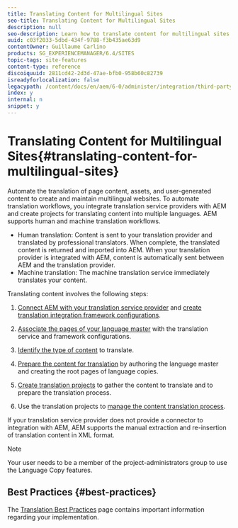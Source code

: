 ```yaml
---
title: Translating Content for Multilingual Sites
seo-title: Translating Content for Multilingual Sites
description: null
seo-description: Learn how to translate content for multilingual sites.
uuid: c03f2033-5dbd-434f-9788-f3b435ae63d9
contentOwner: Guillaume Carlino
products: SG_EXPERIENCEMANAGER/6.4/SITES
topic-tags: site-features
content-type: reference
discoiquuid: 2811cd42-2d3d-47ae-bfb0-958b60c82739
isreadyforlocalization: false
legacypath: /content/docs/en/aem/6-0/administer/integration/third-party-services/machine-translation
index: y
internal: n
snippet: y
---
```


# Translating Content for Multilingual Sites{#translating-content-for-multilingual-sites}

Automate the translation of page content, assets, and user-generated content to create and maintain multilingual websites. To automate translation workflows, you integrate translation service providers with AEM and create projects for translating content into multiple languages. AEM supports human and machine translation workflows.

* Human translation: Content is sent to your translation provider and translated by professional translators. When complete, the translated content is returned and imported into AEM. When your translation provider is integrated with AEM, content is automatically sent between AEM and the translation provider. 
* Machine translation: The machine translation service immediately translates your content.

Translating content involves the following steps:

1. [Connect AEM with your translation service provider](../../administering/using/tc-tic.md#main-pars-title-0) and [create translation integration framework configurations](../../administering/using/tc-tic.md). 

1. [Associate the pages of your language master](../../administering/using/tc-tic.md#main-pars-title-21) with the translation service and framework configurations.
1. [Identify the type of content](../../administering/using/tc-rules.md) to translate.
1. [Prepare the content for translation](../../administering/using/tc-prep.md) by authoring the language master and creating the root pages of language copies.
1. [Create translation projects](../../administering/using/tc-manage.md#main-pars-title-4) to gather the content to translate and to prepare the translation process.
1. Use the translation projects to [manage the content translation process](../../administering/using/tc-manage.md).

If your translation service provider does not provide a connector to integration with AEM, AEM supports the manual extraction and re-insertion of translation content in XML format.

>[!NOTE]
>
>Your user needs to be a member of the project-administrators group to use the Language Copy features.

## Best Practices {#best-practices}

The [Translation Best Practices](../../administering/using/tc-bp.md) page contains important information regarding your implementation.

